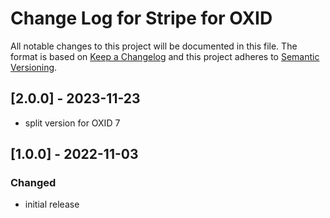 # Change Log for Stripe for OXID

All notable changes to this project will be documented in this file.
The format is based on [Keep a Changelog](http://keepachangelog.com/)
and this project adheres to [Semantic Versioning](http://semver.org/).

## [2.0.0] - 2023-11-23

- split version for OXID 7

## [1.0.0] - 2022-11-03

### Changed
- initial release
